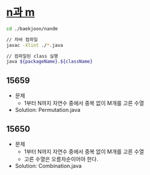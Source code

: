 # [n과 m](https://www.acmicpc.net/workbook/view/2052)

```sh
cd ./baekjoon/nandm

// 자바 컴파일
javac -Xlint ./*.java

// 컴파일된 class 실행
java ${packageName}.${className}
```

## 15659

- 문제
  - 1부터 N까지 자연수 중에서 중복 없이 M개를 고른 수열
- Solution: Permutation.java

## 15650

- 문제
  - 1부터 N까지 자연수 중에서 중복 없이 M개를 고른 수열
  - 고른 수열은 오름차순이어야 한다.
- Solution: Combination.java
